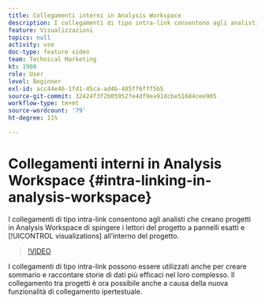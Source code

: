 ```yaml
---
title: Collegamenti interni in Analysis Workspace
description: I collegamenti di tipo intra-link consentono agli analisti che creano progetti in Analysis Workspace di spingere i lettori del progetto a pannelli e visualizzazioni esatti all’interno del progetto.
feature: Visualizzazioni
topics: null
activity: use
doc-type: feature video
team: Technical Marketing
kt: 1908
role: User
level: Beginner
exl-id: acc44e46-1fd1-45ca-ad4b-485ff6fff5b5
source-git-commit: 32424f3f2b05952fe4df9ea91dcbe51684cee905
workflow-type: tm+mt
source-wordcount: '79'
ht-degree: 11%

---
```


# Collegamenti interni in Analysis Workspace {#intra-linking-in-analysis-workspace}

I collegamenti di tipo intra-link consentono agli analisti che creano progetti in Analysis Workspace di spingere i lettori del progetto a pannelli esatti e [!UICONTROL visualizations] all’interno del progetto.

>[!VIDEO](https://video.tv.adobe.com/v/23724/?quality=12)

I collegamenti di tipo intra-link possono essere utilizzati anche per creare sommario e raccontare storie di dati più efficaci nel loro complesso. Il collegamento tra progetti è ora possibile anche a causa della nuova funzionalità di collegamento ipertestuale.
